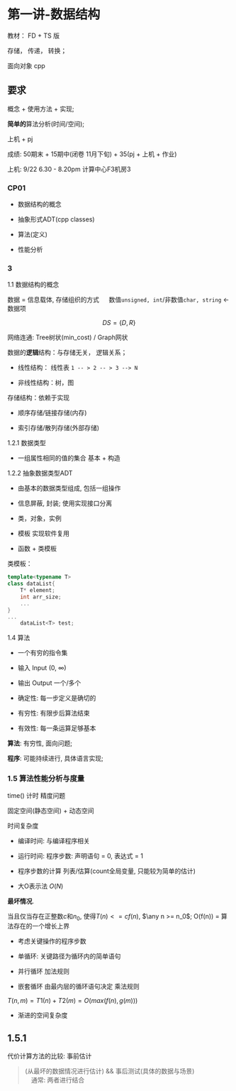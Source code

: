 # 第一讲-数据结构

教材： FD + TS 版

存储， 传递， 转换；

面向对象 cpp

## 要求

概念 + 使用方法  + 实现;

**简单的**算法分析(时间/空间);

上机 + pj

成绩: 50期末 + 15期中(闭卷 11月下旬) + 35(pj + 上机 + 作业)

上机: 9/22 6.30 - 8.20pm 计算中心F3机房3

### CP01

- 数据结构的概念

- 抽象形式ADT(cpp classes)

- 算法(定义)

- 性能分析

### 3

1.1 数据结构的概念

数据 = 信息载体, 存储组织的方式 &emsp; 数值`unsigned, int`/非数值`char, string` <- 数据项

$$ DS = \lbrace D, R \rbrace $$

网络连通: Tree树状(min_cost) / Graph网状

数据的**逻辑**结构：与存储无关， 逻辑关系；

- 线性结构： 线性表
`1 -- > 2 -- > 3 --> N`

- 非线性结构：树，图

存储结构：依赖于实现

- 顺序存储/链接存储(内存)

- 索引存储/散列存储(外部存储)

1.2.1 数据类型

- 一组属性相同的值的集合 基本 + 构造

1.2.2 抽象数据类型ADT

- 由基本的数据类型组成, 包括一组操作

- 信息屏蔽, 封装; 使用实现接口分离

- 类，对象，实例

- 模板 实现软件复用

- 函数 + 类模板

类模板：

```C++
template<typename T>
class dataList{
    T* element;
    int arr_size;
    ...
}
...
    dataList<T> test;
```

1.4 算法

- 一个有穷的指令集

- 输入 Input (0, ∞)

- 输出 Output 一个/多个

- 确定性: 每一步定义是确切的

- 有穷性: 有限步后算法结束

- 有效性: 每一条运算足够基本

**算法**: 有穷性, 面向问题;

**程序**: 可能持续进行, 具体语言实现;

### 1.5 算法性能分析与度量

time() 计时 精度问题

固定空间(静态空间) + 动态空间

时间复杂度

- 编译时间: 与编译程序相关

- 运行时间: 程序步数: 声明语句 = 0, 表达式 = 1

- 程序步数的计算 列表/估算(count全局变量, 只能较为简单的估计)

- 大O表示法 $O(N)$

**最坏情况**.

当且仅当存在正整数$c$和$n_0$, 使得$T(n) <= cf(n)$, $\any n >= n_0$;
O(f(n)) = 算法存在的一个增长上界

- 考虑关键操作的程序步数

- 单循环: 关键路径为循环内的简单语句

- 并行循环 加法规则

- 嵌套循环 由最内层的循环语句决定 乘法规则

$T(n, m) = T1(n) + T2(m) = O(max(f(n), g(m)))$

- 渐进的空间复杂度

## 1.5.1

代价计算方法的比较: 事前估计

> (从最坏的数据情况进行估计) && 事后测试(具体的数据与场景)  
> &emsp;通常: 两者进行结合
